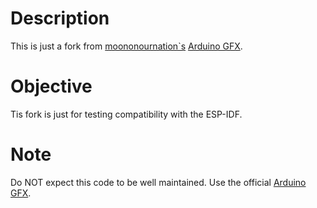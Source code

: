 # Description
This is just a fork from [moononournation\`s](https://github.com/moononournation) [Arduino GFX](https://github.com/moononournation/Arduino_GFX).

# Objective
Tis fork is just for testing compatibility with the ESP-IDF.

# Note
Do NOT expect this code to be well maintained.
Use the official [Arduino GFX](https://github.com/moononournation/Arduino_GFX).